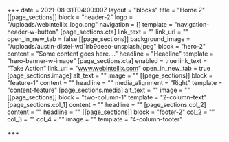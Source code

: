 +++
date = 2021-08-31T04:00:00Z
layout = "blocks"
title = "Home 2"
[[page_sections]]
block = "header-2"
logo = "/uploads/webintellix_logo.png"
navigation = []
template = "navigation-header-w-button"
[page_sections.cta]
link_text = ""
link_url = ""
open_in_new_tab = false
[[page_sections]]
background_image = "/uploads/austin-distel-wd1lrb9oeeo-unsplash.jpeg"
block = "hero-2"
content = "Some content goes here...."
headline = "Headline"
template = "hero-banner-w-image"
[page_sections.cta]
enabled = true
link_text = "Take Action"
link_url = "www.webintellix.com"
open_in_new_tab = true
[page_sections.image]
alt_text = ""
image = ""
[[page_sections]]
block = "feature-1"
content = ""
headline = ""
media_alignment = "Right"
template = "content-feature"
[page_sections.media]
alt_text = ""
image = ""
[[page_sections]]
block = "two-column-1"
template = "2-column-text"
[page_sections.col_1]
content = ""
headline = ""
[page_sections.col_2]
content = ""
headline = ""
[[page_sections]]
block = "footer-2"
col_2 = ""
col_3 = ""
col_4 = ""
image = ""
template = "4-column-footer"

+++
